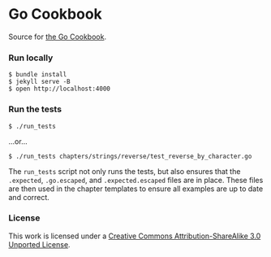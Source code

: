 # Go Cookbook

Source for [the Go Cookbook](http://golangcookbook.com).

### Run locally

```
$ bundle install
$ jekyll serve -B
$ open http://localhost:4000
```

### Run the tests

```
$ ./run_tests
```

...or...

```
$ ./run_tests chapters/strings/reverse/test_reverse_by_character.go
```

The `run_tests` script not only runs the tests, but also ensures that the `.expected`, `.go.escaped`, and `.expected.escaped` files are in place.  These files are then used in the chapter templates to ensure all examples are up to date and correct.

### License

This work is licensed under a [Creative Commons Attribution-ShareAlike 3.0 Unported License](http://creativecommons.org/licenses/by-sa/3.0/).

